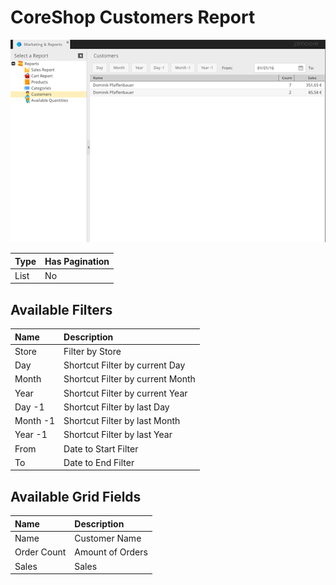# CoreShop Customers Report

![Customers Report](img/customers.png)

| Type | Has Pagination |
|:-----|:-----------|
| List | No |

## Available Filters

| Name | Description |
|:-----|:------------|
| Store | Filter by Store |
| Day | Shortcut Filter by current Day |
| Month | Shortcut Filter by current Month |
| Year | Shortcut Filter by current Year |
| Day -1 | Shortcut Filter by last Day |
| Month -1 | Shortcut Filter by last Month |
| Year -1 | Shortcut Filter by last Year |
| From | Date to Start Filter |
| To | Date to End Filter |

## Available Grid Fields

| Name | Description |
|:-----|:------------|
| Name | Customer Name |
| Order Count | Amount of Orders |
| Sales | Sales |